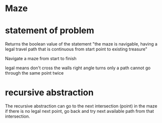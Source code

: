 # Maze

# statement of problem
  Returns the boolean value of the statement "the maze is navigable, having a legal travel path 
  that is continuous from start point to existing treasure"

  Navigate a maze from start to finish 
  
  legal means 
	don't cross the walls
	right angle turns only
	a path cannot go through the same point twice 

# recursive abstraction
  The recursive abstraction can go to the next intersection (point) in the maze
	if there is no legal next point,
		go back and try next available path from that intersection.
